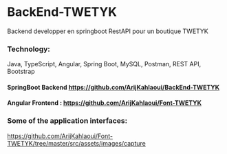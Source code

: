 # BackEnd-TWETYK
Backend developper en springboot RestAPI pour un boutique TWETYK

### Technology: 
Java, TypeScript, Angular, Spring Boot, MySQL, Postman, REST API, Bootstrap

#### SpringBoot Backend https://github.com/ArijKahlaoui/BackEnd-TWETYK
#### Angular Frontend : https://github.com/ArijKahlaoui/Font-TWETYK

### Some of the application interfaces:
https://github.com/ArijKahlaoui/Font-TWETYK/tree/master/src/assets/images/capture
